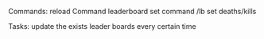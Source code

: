 Commands:
    reload Command
    leaderboard set command /lb set deaths/kills

Tasks:
    update the exists leader boards every certain time